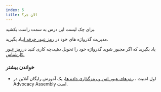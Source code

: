 ```yaml
---
index: 5
title: الان چی؟
---
```

برای چک لیست این درس به سمت راست بکشید.

مدیریت گذرواژه های خود در [رمز عبور حرفه ای](umbrella://information/passwords/advanced)یاد بگیرید.

یاد بگیرید که اگر مجبور شوید گذرواژه خود را تحویل دهید،چه کاری کنید در[رمز عبور کارشناس.](umbrella://information/passwords/expert)

### خواندن بیشتر

* اول امنیت ، [رمزهای عبور امن و رمزگذاری داده ها](https://advocacyassembly.org/en/courses/31/#/chapter/1/lesson/1)، یک آموزش رایگان آنلاین در Advocacy Assembly است.